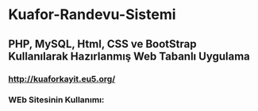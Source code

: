 # Kuafor-Randevu-Sistemi
## PHP, MySQL, Html, CSS ve BootStrap Kullanılarak Hazırlanmış Web Tabanlı Uygulama 
### http://kuaforkayit.eu5.org/

### WEb Sitesinin Kullanımı:




